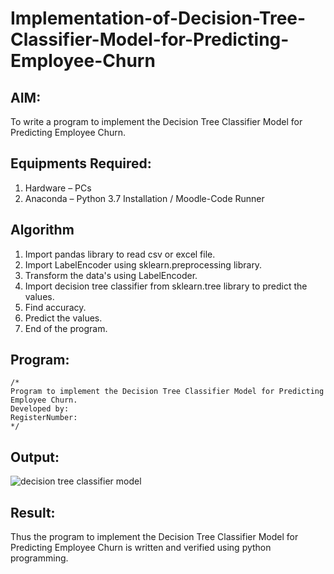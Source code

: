 # Implementation-of-Decision-Tree-Classifier-Model-for-Predicting-Employee-Churn

## AIM:
To write a program to implement the Decision Tree Classifier Model for Predicting Employee Churn.

## Equipments Required:
1. Hardware – PCs
2. Anaconda – Python 3.7 Installation / Moodle-Code Runner

## Algorithm
1. Import pandas library to read csv or excel file.
2. Import LabelEncoder using sklearn.preprocessing library.
3. Transform the data's using LabelEncoder.
4. Import decision tree classifier from sklearn.tree library to predict the values.
5. Find accuracy.
6. Predict the values.
7. End of the program.
 

## Program:
```
/*
Program to implement the Decision Tree Classifier Model for Predicting Employee Churn.
Developed by: 
RegisterNumber:  
*/
```

## Output:
![decision tree classifier model](sam.png)


## Result:
Thus the program to implement the  Decision Tree Classifier Model for Predicting Employee Churn is written and verified using python programming.
